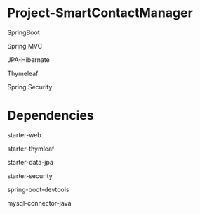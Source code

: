# Project-SmartContactManager

SpringBoot 

Spring MVC

JPA-Hibernate 

Thymeleaf 

Spring Security 




# Dependencies
starter-web

starter-thymleaf

starter-data-jpa

starter-security

spring-boot-devtools

mysql-connector-java

 
